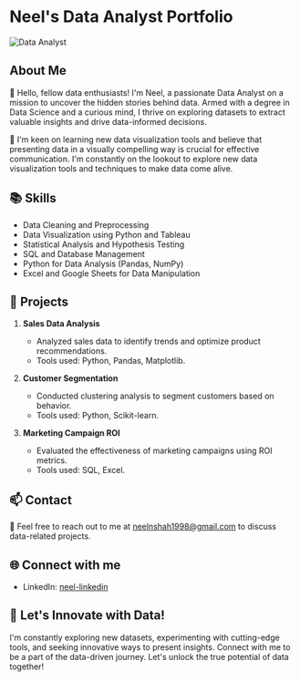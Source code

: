 # Neel's Data Analyst Portfolio

![Data Analyst](https://img.shields.io/badge/Role-Data%20Analyst-blue)

## About Me

👋 Hello, fellow data enthusiasts! I'm Neel, a passionate Data Analyst on a mission to uncover the hidden stories behind data. Armed with a degree in Data Science and a curious mind, I thrive on exploring datasets to extract valuable insights and drive data-informed decisions.

🔭 I'm keen on learning new data visualization tools and believe that presenting data in a visually compelling way is crucial for effective communication. I'm constantly on the lookout to explore new data visualization tools and techniques to make data come alive.

## 📚 Skills

- Data Cleaning and Preprocessing
- Data Visualization using Python and Tableau
- Statistical Analysis and Hypothesis Testing
- SQL and Database Management
- Python for Data Analysis (Pandas, NumPy)
- Excel and Google Sheets for Data Manipulation

## 🔭 Projects

1. **Sales Data Analysis**
   - Analyzed sales data to identify trends and optimize product recommendations.
   - Tools used: Python, Pandas, Matplotlib.

2. **Customer Segmentation**
   - Conducted clustering analysis to segment customers based on behavior.
   - Tools used: Python, Scikit-learn.

3. **Marketing Campaign ROI**
   - Evaluated the effectiveness of marketing campaigns using ROI metrics.
   - Tools used: SQL, Excel.

## 📫 Contact

📧 Feel free to reach out to me at [neelnshah1998@gmail.com](mailto:neelnshah1998@gmail.com) to discuss data-related projects.

## 🌐 Connect with me

- LinkedIn: [neel-linkedin](https://www.linkedin.com/in/neelshah10/)

## 🚀 Let's Innovate with Data!

I'm constantly exploring new datasets, experimenting with cutting-edge tools, and seeking innovative ways to present insights. Connect with me to be a part of the data-driven journey. Let's unlock the true potential of data together!
